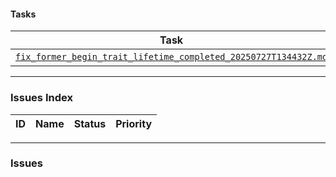 #### Tasks

| Task | Status | Priority | Responsible |
|---|---|---|---|
| [`fix_former_begin_trait_lifetime_completed_20250727T134432Z.md`](./fix_former_begin_trait_lifetime_completed_20250727T134432Z.md) | Completed | High | @user |

---

### Issues Index

| ID | Name | Status | Priority |
|---|---|---|---|

---

### Issues